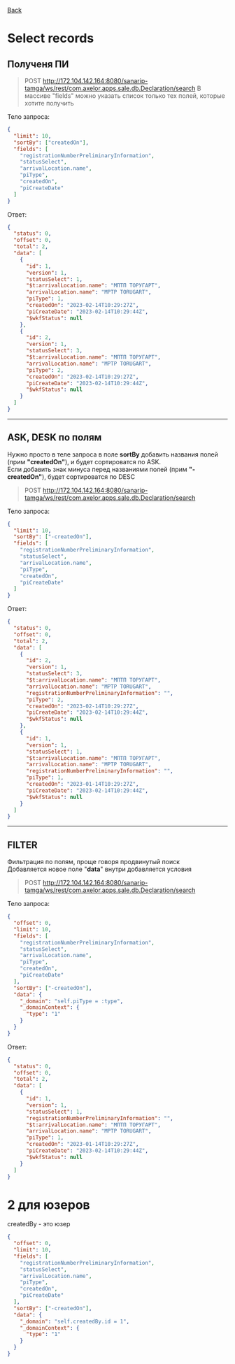 [Back](../../Readme.md)
# Select records

## Полученя ПИ
>POST http://172.104.142.164:8080/sanarip-tamga/ws/rest/com.axelor.apps.sale.db.Declaration/search
В массиве "fields" можно указать список только тех полей, которые хотите получить

Тело запроса:
```json
{
  "limit": 10,
  "sortBy": ["createdOn"],
  "fields": [
    "registrationNumberPreliminaryInformation", 
    "statusSelect", 
    "arrivalLocation.name", 
    "piType", 
    "createdOn", 
    "piCreateDate"
  ]
}
```
Ответ:
```json
{
  "status": 0,
  "offset": 0,
  "total": 2,
  "data": [
    {
      "id": 1,
      "version": 1,
      "statusSelect": 1,
      "$t:arrivalLocation.name": "МПТП ТОРУГАРТ",
      "arrivalLocation.name": "MPTP TORUGART",
      "piType": 1,
      "createdOn": "2023-02-14T10:29:27Z",
      "piCreateDate": "2023-02-14T10:29:44Z",
      "$wkfStatus": null
    },
    {
      "id": 2,
      "version": 1,
      "statusSelect": 3,
      "$t:arrivalLocation.name": "МПТП ТОРУГАРТ",
      "arrivalLocation.name": "MPTP TORUGART",
      "piType": 2,
      "createdOn": "2023-02-14T10:29:27Z",
      "piCreateDate": "2023-02-14T10:29:44Z",
      "$wkfStatus": null
    }
  ]
}
```
---
## ASK, DESK по полям
Нужно просто в теле запроса в поле **sortBy** добавить названия полей (прим **"createdOn"**), и будет сортироватся по ASK.  
Если добавить знак минуса перед названиями полей (прим **"-createdOn"**), будет сортироватся по DESC

>POST http://172.104.142.164:8080/sanarip-tamga/ws/rest/com.axelor.apps.sale.db.Declaration/search  

Тело запроса:
```json
{
  "limit": 10,
  "sortBy": ["-createdOn"],
  "fields": [
    "registrationNumberPreliminaryInformation", 
    "statusSelect", 
    "arrivalLocation.name", 
    "piType", 
    "createdOn", 
    "piCreateDate"
  ]
}
```
Ответ:
```json
{
  "status": 0,
  "offset": 0,
  "total": 2,
  "data": [
    {
      "id": 2,
      "version": 1,
      "statusSelect": 3,
      "$t:arrivalLocation.name": "МПТП ТОРУГАРТ",
      "arrivalLocation.name": "MPTP TORUGART",
      "registrationNumberPreliminaryInformation": "",
      "piType": 2,
      "createdOn": "2023-02-14T10:29:27Z",
      "piCreateDate": "2023-02-14T10:29:44Z",
      "$wkfStatus": null
    },
    {
      "id": 1,
      "version": 1,
      "statusSelect": 1,
      "$t:arrivalLocation.name": "МПТП ТОРУГАРТ",
      "arrivalLocation.name": "MPTP TORUGART",
      "registrationNumberPreliminaryInformation": "",
      "piType": 1,
      "createdOn": "2023-01-14T10:29:27Z",
      "piCreateDate": "2023-02-14T10:29:44Z",
      "$wkfStatus": null
    }
  ]
}
```
---
## FILTER
Фильтрация по полям, проще говоря продвинутый поиск  
Добавляется новое поле "**data**" внутри добавляется условия

>POST http://172.104.142.164:8080/sanarip-tamga/ws/rest/com.axelor.apps.sale.db.Declaration/search  

Тело запроса:
```json
{
  "offset": 0,
  "limit": 10,
  "fields": [
    "registrationNumberPreliminaryInformation",
    "statusSelect",
    "arrivalLocation.name",
    "piType",
    "createdOn",
    "piCreateDate"
  ],
  "sortBy": ["-createdOn"],
  "data": {
    "_domain": "self.piType = :type",
    "_domainContext": {
      "type": "1"
    }
  }
}
```

Ответ:
```json
{
  "status": 0,
  "offset": 0,
  "total": 2,
  "data": [
    {
      "id": 1,
      "version": 1,
      "statusSelect": 1,
      "registrationNumberPreliminaryInformation": "",
      "$t:arrivalLocation.name": "МПТП ТОРУГАРТ",
      "arrivalLocation.name": "MPTP TORUGART",
      "piType": 1,
      "createdOn": "2023-01-14T10:29:27Z",
      "piCreateDate": "2023-02-14T10:29:44Z",
      "$wkfStatus": null
    }
  ]
}
```



# 2 для юзеров
createdBy - это юзер
```json
{
  "offset": 0,
  "limit": 10,
  "fields": [
    "registrationNumberPreliminaryInformation",
    "statusSelect",
    "arrivalLocation.name",
    "piType",
    "createdOn",
    "piCreateDate"
  ],
  "sortBy": ["-createdOn"],
  "data": {
    "_domain": "self.createdBy.id = 1",
    "_domainContext": {
      "type": "1"
    }
  }
}
```
